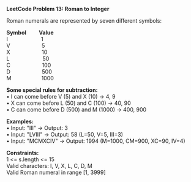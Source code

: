 **LeetCode Problem 13: Roman to Integer**

Roman numerals are represented by seven different symbols:

**Symbol&nbsp;&nbsp;&nbsp;&nbsp;&nbsp;&nbsp;&nbsp;&nbsp;&nbsp;&nbsp;Value** <br>
I&nbsp;&nbsp;&nbsp;&nbsp;&nbsp;&nbsp;&nbsp;&nbsp;&nbsp;&nbsp;&nbsp;&nbsp;&nbsp;&nbsp;&nbsp;&nbsp;&nbsp;&nbsp;&nbsp;&nbsp;&nbsp;&nbsp;1 <br>
V&nbsp;&nbsp;&nbsp;&nbsp;&nbsp;&nbsp;&nbsp;&nbsp;&nbsp;&nbsp;&nbsp;&nbsp;&nbsp;&nbsp;&nbsp;&nbsp;&nbsp;&nbsp;&nbsp;&nbsp;&nbsp;5 <br>
X&nbsp;&nbsp;&nbsp;&nbsp;&nbsp;&nbsp;&nbsp;&nbsp;&nbsp;&nbsp;&nbsp;&nbsp;&nbsp;&nbsp;&nbsp;&nbsp;&nbsp;&nbsp;&nbsp;&nbsp;&nbsp;10 <br>
L&nbsp;&nbsp;&nbsp;&nbsp;&nbsp;&nbsp;&nbsp;&nbsp;&nbsp;&nbsp;&nbsp;&nbsp;&nbsp;&nbsp;&nbsp;&nbsp;&nbsp;&nbsp;&nbsp;&nbsp;&nbsp;&nbsp;50 <br>
C&nbsp;&nbsp;&nbsp;&nbsp;&nbsp;&nbsp;&nbsp;&nbsp;&nbsp;&nbsp;&nbsp;&nbsp;&nbsp;&nbsp;&nbsp;&nbsp;&nbsp;&nbsp;&nbsp;&nbsp;&nbsp;100 <br>
D&nbsp;&nbsp;&nbsp;&nbsp;&nbsp;&nbsp;&nbsp;&nbsp;&nbsp;&nbsp;&nbsp;&nbsp;&nbsp;&nbsp;&nbsp;&nbsp;&nbsp;&nbsp;&nbsp;&nbsp;&nbsp;500 <br>
M&nbsp;&nbsp;&nbsp;&nbsp;&nbsp;&nbsp;&nbsp;&nbsp;&nbsp;&nbsp;&nbsp;&nbsp;&nbsp;&nbsp;&nbsp;&nbsp;&nbsp;&nbsp;&nbsp;&nbsp;1000 


**Some special rules for subtraction:** <br>
• I can come before V (5) and X (10) → 4, 9 <br>
• X can come before L (50) and C (100) → 40, 90 <br>
• C can come before D (500) and M (1000) → 400, 900 

**Examples:** <br>
• Input: "III" → Output: 3 <br>
• Input: "LVIII" → Output: 58 (L=50, V=5, III=3) <br>
• Input: "MCMXCIV" → Output: 1994 (M=1000, CM=900, XC=90, IV=4) 

**Constraints:**  <br>
1 <= s.length <= 15  <br>
Valid characters: I, V, X, L, C, D, M  <br>
Valid Roman numeral in range [1, 3999]
